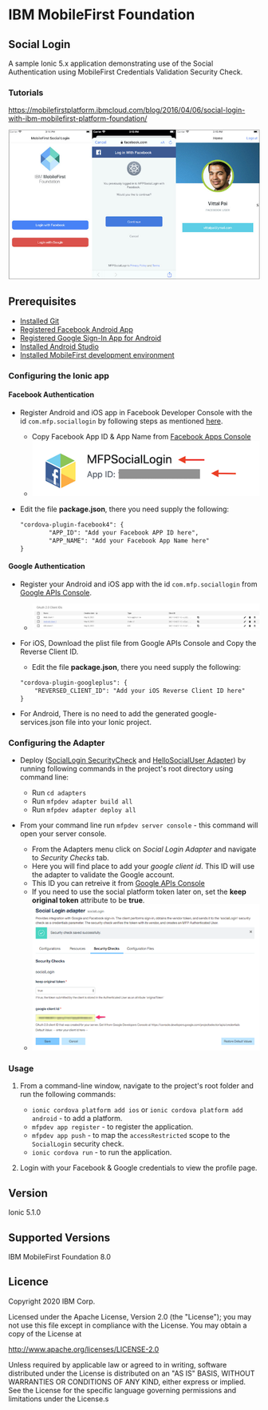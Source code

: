 IBM MobileFirst Foundation
===
## Social Login

A sample Ionic 5.x application demonstrating use of the Social Authentication using MobileFirst Credentials Validation Security Check.

### Tutorials
https://mobilefirstplatform.ibmcloud.com/blog/2016/04/06/social-login-with-ibm-mobilefirst-platform-foundation/

![Social Login Screenshot](mobilefirst/screenshot.jpg)

## Prerequisites
* [Installed Git](https://git-scm.com/book/en/v2/Getting-Started-Installing-Git)
* [Registered Facebook Android App](https://developers.facebook.com/docs/android/getting-started)
* [Registered Google Sign-In App for Android](https://developers.google.com/identity/sign-in/android/start-integrating#get-config)
* [Installed Android Studio](https://developer.android.com/studio/install.html)
* [Installed MobileFirst development environment](https://mobilefirstplatform.ibmcloud.com/tutorials/en/foundation/8.0/installation-configuration/development/mobilefirst/)


### Configuring the Ionic app

#### Facebook Authentication

- Register Android and iOS app in Facebook Developer Console with the id `com.mfp.sociallogin` by following steps as mentioned [here](https://enappd-apps.gitbook.io/apps/ionic-4-full-app/pro-pack-features/social-sharing/facebook-login).
    * Copy Facebook App ID  & App Name from [Facebook Apps Console](https://developers.facebook.com/apps/)
    * ![Facebook APP ID](mobilefirst/facebook.png)

- Edit the file **package.json**, there you need supply the following:
    ``` 
    "cordova-plugin-facebook4": {
            "APP_ID": "Add your Facebook APP ID here",
            "APP_NAME": "Add your Facebook App Name here"
    }
    ```

#### Google Authentication
    
- Register your Android and iOS app with the id `com.mfp.sociallogin` from [Google APIs Console](https://console.developers.google.com/apis/credentials).
    * ![Google Client ID](mobilefirst/google.png)

- For iOS, Download the plist file from Google APIs Console and Copy the Reverse Client ID.
    * Edit the file **package.json**, there you need supply the following:
    ``` 
    "cordova-plugin-googleplus": {
        "REVERSED_CLIENT_ID": "Add your iOS Reverse Client ID here"
    }
    ```
- For Android, There is no need to add the generated google-services.json file into your Ionic project.


### Configuring the Adapter

- Deploy ([SocialLogin SecurityCheck](./adapters/SocialLoginSecurityCheck) and [HelloSocialUser Adapter](./adapters/HelloSocialUserAdapter)) by running following commands in the project's root directory using command line:
    * Run `cd adapters`
    * Run `mfpdev adapter build all`
    * Run `mfpdev adapter deploy all`

- From your command line run `mfpdev server console` - this command will open your server console.
  * From the Adapters menu click on *Social Login Adapter* and navigate to *Security Checks* tab.
  * Here you will find place to add your *google client id*.  This ID will use the adapter to validate the Google account.
  * This ID you can retreive it from [Google APIs Console](https://console.developers.google.com/apis/credentials)
  * If you need to use the social platform token later on, set the **keep original token** attribute to be **true**.
  * ![Adapter Configuration](mobilefirst/SocialLoginConfiguration.png)


### Usage

1. From a command-line window, navigate to the project's root folder and run the following commands:
    - `ionic cordova platform add ios` or `ionic cordova platform add android` - to add a platform.
    - `mfpdev app register` - to register the application.
    - `mfpdev app push` -  to map the `accessRestricted` scope to the `SocialLogin` security check.
    - `ionic cordova run` - to run the application.

2. Login with your Facebook & Google credentials to view the profile page.

## Version
Ionic 5.1.0

## Supported Versions
IBM MobileFirst Foundation 8.0

## Licence
Copyright 2020 IBM Corp.

Licensed under the Apache License, Version 2.0 (the "License");
you may not use this file except in compliance with the License.
You may obtain a copy of the License at

http://www.apache.org/licenses/LICENSE-2.0

Unless required by applicable law or agreed to in writing, software
distributed under the License is distributed on an "AS IS" BASIS,
WITHOUT WARRANTIES OR CONDITIONS OF ANY KIND, either express or implied.
See the License for the specific language governing permissions and
limitations under the License.s